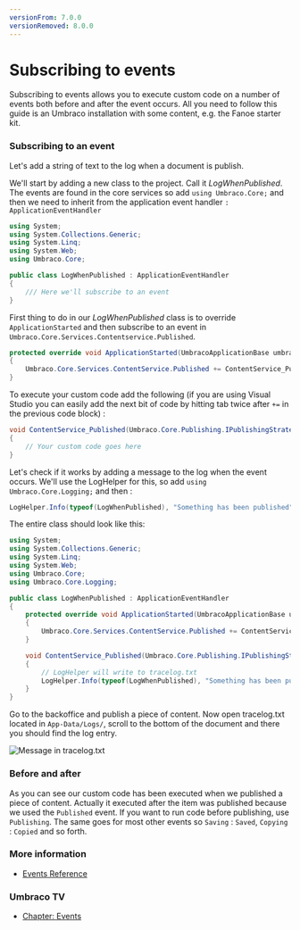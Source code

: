 ```yaml
---
versionFrom: 7.0.0
versionRemoved: 8.0.0
---
```


# Subscribing to events
Subscribing to events allows you to execute custom code on a  number of events both before and after the event occurs. All you need to follow this guide is an Umbraco installation with some content, e.g. the Fanoe starter kit.

### Subscribing to an event
Let's add a string of text to the log when a document is publish.

We'll start by adding a new class to the project. Call it *LogWhenPublished*. The events are found in the core services so add `using Umbraco.Core;` and then we need to inherit from the application event handler `: ApplicationEventHandler`

```csharp
using System;
using System.Collections.Generic;
using System.Linq;
using System.Web;
using Umbraco.Core;

public class LogWhenPublished : ApplicationEventHandler
{
    /// Here we'll subscribe to an event
}
```

First thing to do in our *LogWhenPublished* class is to override `ApplicationStarted` and then subscribe to an event in `Umbraco.Core.Services.Contentservice.Published`.

```csharp
protected override void ApplicationStarted(UmbracoApplicationBase umbracoApplication, ApplicationContext applicationContext)
{
    Umbraco.Core.Services.ContentService.Published += ContentService_Published;
}
```

To execute your custom code add the following (if you are using Visual Studio you can easily add the next bit of code by hitting tab twice after `+=` in the previous code block) :

```csharp
void ContentService_Published(Umbraco.Core.Publishing.IPublishingStrategy sender,                  Umbraco.Core.Events.PublishEventArgs<Umbraco.Core.Models.IContent> e)
{
    // Your custom code goes here
}
```

Let's check if it works by adding a message to the log when the event occurs. We'll use the LogHelper for this, so add `using Umbraco.Core.Logging;` and then :

```csharp
LogHelper.Info(typeof(LogWhenPublished), "Something has been published");
```

The entire class should look like this:

```csharp
using System;
using System.Collections.Generic;
using System.Linq;
using System.Web;
using Umbraco.Core;
using Umbraco.Core.Logging;

public class LogWhenPublished : ApplicationEventHandler
{
    protected override void ApplicationStarted(UmbracoApplicationBase umbracoApplication, ApplicationContext applicationContext)
    {
        Umbraco.Core.Services.ContentService.Published += ContentService_Published;
    }

    void ContentService_Published(Umbraco.Core.Publishing.IPublishingStrategy sender, Umbraco.Core.Events.PublishEventArgs<Umbraco.Core.Models.IContent> e)
    {
        // LogHelper will write to tracelog.txt
        LogHelper.Info(typeof(LogWhenPublished), "Something has been published");
    }
}
```

Go to the backoffice and publish a piece of content. Now open tracelog.txt located in `App-Data/Logs/`, scroll to the bottom of the document and there you should find the log entry.

![Message in tracelog.txt](images/log-message.png)

### Before and after
As you can see our custom code has been executed when we published a piece of content. Actually it executed after the item was published because we used the `Published` event. If you want to run code before publishing, use `Publishing`. The same goes for most other events so `Saving` : `Saved`, `Copying` : `Copied` and so forth.

### More information
- [Events Reference](../../../Reference/Events/)

### Umbraco TV
- [Chapter: Events](https://umbraco.tv/videos/umbraco-v7/developer/extending/events/)
